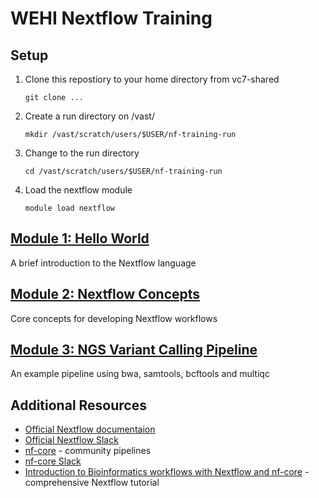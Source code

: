 # WEHI Nextflow Training

## Setup
1. Clone this repostiory to your home directory from vc7-shared
    ```
    git clone ...
    ```
2. Create a run directory on /vast/
    ```
    mkdir /vast/scratch/users/$USER/nf-training-run
    ```
3. Change to the run directory
    ```
    cd /vast/scratch/users/$USER/nf-training-run
    ```
4. Load the nextflow module
    ```
    module load nextflow
    ```

## [Module 1: Hello World](module_1/README.md)
A brief introduction to the Nextflow language

## [Module 2: Nextflow Concepts](module_2/README.md)
Core concepts for developing Nextflow workflows

## [Module 3: NGS Variant Calling Pipeline](module_3/README.md)
An example pipeline using bwa, samtools, bcftools and multiqc


## Additional Resources
* [Official Nextflow documentaion](https://www.nextflow.io/docs/latest/basic.html)
* [Official Nextflow Slack](https://www.nextflow.io/slack-invite.html)
* [nf-core](https://nf-co.re/) - community pipelines
* [nf-core Slack](https://nf-co.re/join/slack)
* [Introduction to Bioinformatics workflows with Nextflow and nf-core](https://carpentries-incubator.github.io/workflows-nextflow/index.html) - comprehensive Nextflow tutorial